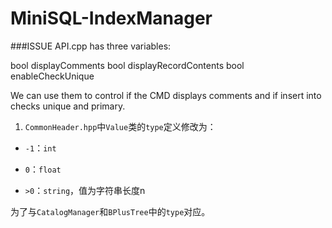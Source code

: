 # MiniSQL-IndexManager

###ISSUE
API.cpp has three variables:

bool displayComments    bool displayRecordContents  bool enableCheckUnique

We can use them to control if the CMD displays comments and if insert into checks unique and primary.

1. `CommonHeader.hpp`中`Value`类的`type`定义修改为：

  - `-1`：`int`

  - `0`：`float`

  - `>0`：`string`，值为字符串长度n

  为了与`CatalogManager`和`BPlusTree`中的`type`对应。
  
